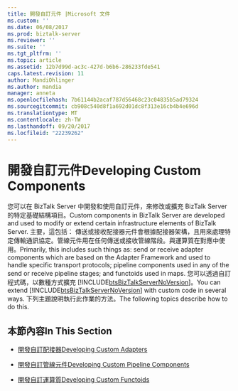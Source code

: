 ```yaml
---
title: 開發自訂元件 |Microsoft 文件
ms.custom: ''
ms.date: 06/08/2017
ms.prod: biztalk-server
ms.reviewer: ''
ms.suite: ''
ms.tgt_pltfrm: ''
ms.topic: article
ms.assetid: 12b7d99d-ac3c-427d-b6b6-286233fde541
caps.latest.revision: 11
author: MandiOhlinger
ms.author: mandia
manager: anneta
ms.openlocfilehash: 7b61144b2acaf787d56468c23c04835b5ad79324
ms.sourcegitcommit: cb908c540d8f1a692d01dc8f313e16cb4b4e696d
ms.translationtype: MT
ms.contentlocale: zh-TW
ms.lasthandoff: 09/20/2017
ms.locfileid: "22239262"
---
```

# <a name="developing-custom-components"></a><span data-ttu-id="00db7-102">開發自訂元件</span><span class="sxs-lookup"><span data-stu-id="00db7-102">Developing Custom Components</span></span>
<span data-ttu-id="00db7-103">您可以在 BizTalk Server 中開發和使用自訂元件，來修改或擴充 BizTalk Server 的特定基礎結構項目。</span><span class="sxs-lookup"><span data-stu-id="00db7-103">Custom components in BizTalk Server are developed and used to modify or extend certain infrastructure elements of BizTalk Server.</span></span>  <span data-ttu-id="00db7-104">主要，這包括： 傳送或接收配接器元件會根據配接器架構，且用來處理特定傳輸通訊協定。管線元件用在任何傳送或接收管線階段。與運算質在對應中使用。</span><span class="sxs-lookup"><span data-stu-id="00db7-104">Primarily, this includes such things as:  send or receive adapter components which are based on the Adapter Framework and used to handle specific transport protocols; pipeline components used in any of the send or receive pipeline stages; and functoids used in maps.</span></span>  <span data-ttu-id="00db7-105">您可以透過自訂程式碼，以數種方式擴充 [!INCLUDE[btsBizTalkServerNoVersion](../includes/btsbiztalkservernoversion-md.md)]。</span><span class="sxs-lookup"><span data-stu-id="00db7-105">You can extend [!INCLUDE[btsBizTalkServerNoVersion](../includes/btsbiztalkservernoversion-md.md)] with custom code in several ways.</span></span> <span data-ttu-id="00db7-106">下列主題說明執行此作業的方法。</span><span class="sxs-lookup"><span data-stu-id="00db7-106">The following topics describe how to do this.</span></span>  
  
## <a name="in-this-section"></a><span data-ttu-id="00db7-107">本節內容</span><span class="sxs-lookup"><span data-stu-id="00db7-107">In This Section</span></span>  
  
-   [<span data-ttu-id="00db7-108">開發自訂配接器</span><span class="sxs-lookup"><span data-stu-id="00db7-108">Developing Custom Adapters</span></span>](../core/developing-custom-adapters.md)  
  
-   [<span data-ttu-id="00db7-109">開發自訂管線元件</span><span class="sxs-lookup"><span data-stu-id="00db7-109">Developing Custom Pipeline Components</span></span>](../core/developing-custom-pipeline-components.md)  
  
-   [<span data-ttu-id="00db7-110">開發自訂運算質</span><span class="sxs-lookup"><span data-stu-id="00db7-110">Developing Custom Functoids</span></span>](../core/developing-custom-functoids.md)